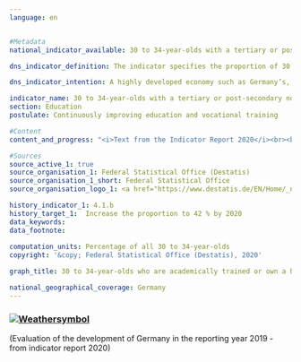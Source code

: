 ```yaml
---
language: en    


#Metadata    
national_indicator_available: 30 to 34-year-olds with a tertiary or post-secondary non-tertiary level of education    

dns_indicator_definition: The indicator specifies the proportion of 30 to 34-year-olds who hold a certificate from the tertiary education sector (levels 5 to 8 of the International Standard Classification of Education, ISCED, 2011) or a post-secondary non-tertiary certificate (level 4 of the ISCED).    

dns_indicator_intention: A highly developed economy such as Germany’s, in which the service sector and the demand for knowledge and expertise are becoming increasingly important, requires highly qualified workers. For this reason, the value of this indicator should increase to 42 % by 2020. This objective is in line with the goal of the European Union’s “Europe 2020” strategy to ensure that 40 % of the 30 to 34-year-olds in the European Union hold a tertiary certificate by 2020.    

indicator_name: 30 to 34-year-olds with a tertiary or post-secondary non-tertiary level of education    
section: Education    
postulate: Continuously improving education and vocational training    

#Content    
content_and_progress: "<i>Text from the Indicator Report 2020</i><br><br>The “International Standard Classification of Education (ISCED)” enables international comparisons of statistics and indicators regarding certificates of education. Certificates that are regarded as equivalent are assigned to the same ISCED levels.<br><br>The data for the indicator originate from the microcensus, whose annual sample survey covers 1% of the population. The statistics of higher education provides supplementary information and is also compiled by the Federal Statistical Office.<br><br>The name of the indicator is linked to the tradition of the dual education system in Germany. In addition to tertiary degrees from universities, universities of applied sciences, colleges of public administration, vocational and specialised academies as well as master craftsmen’s and technicians’ certificates, there are post-secondary non-tertiary degrees at upper secondary level which are obtained in parallel or consecutively. These include, for example, the “Abitur” (higher education entrance qualification) at evening schools or at two-year full-time vocational schools, the completion of vocational training after the “Abitur” or a previous vocational training. Therefore, the indicator includes both the tertiary degrees corresponding to levels 5 to 8 of the ISCED as well as the post-secondary non-tertiary degrees corresponding to level 4 of the ISCED.<br><br>Starting at 33.4 % in 1999, the indicator increased by 15.5 percentage points to 48.8 % in 2017 and has therefore been above the target value set for 2020 for some years now. This applies both to women (52.6 %) and to men (45.2 %). The ratio of gender-specific proportions has changed over time: in 1999, the value of the indicator was still 3.8 percentage points higher for men than for women. In 2006, the values for both genders were the same. Since 2007, the share of women who have completed a programme of tertiary or post-secondary non-tertiary education has been higher than the share of men.<br><br>Many other countries do not offer post-secondary non-tertiary education programmes. Therefore, the European version of the indicator from the “Europe 2020” strategy is more narrowly defined and takes only tertiary degrees (ISCED levels 5-8) into account.<br><br>Following a steady increase since 2005, the European indicator reached a total of 39.9 % across the EU-28 states in 2017. If one also uses this more narrowly defined indicator for Germany, the value of 34.0 % obtained for 2017 was more than 5.9 percentage points below the EU value. Furthermore, in 2017, the proportion of women (34.2 %) was slightly higher than that of men (33.8 %; not shown in the chart).<br><br>The number of university graduates in Germany totalled 501,734 in 2017. Compared to 1999, this is an increase of 126.3 %. These included 129,646 engineering graduates (206.2 % more than in 1999) and 55,133 graduates of mathematics and the natural sciences (69.4 % more than in 1999)."    

#Sources    
source_active_1: true
source_organisation_1: Federal Statistical Office (Destatis)
source_organisation_1_short: Federal Statistical Office
source_organisation_logo_1: <a href="https://www.destatis.de/EN/Home/_node.html"><img src="https://g205sdgs.github.io/sdg-indicators/public/logosEn/destatis.png" alt=" Federal Statistical Office" title="Click here to visit the homepage of the organization" /></a>    

history_indicator_1: 4.1.b                     
history_target_1:  Increase the proportion to 42 % by 2020     
data_keywords:    
data_footnote:     
    
computation_units: Percentage of all 30 to 34-year-olds    
copyright: '&copy; Federal Statistical Office (Destatis), 2020'    

graph_title: 30 to 34-year-olds who are academically trained or own a high level vocational qualification    

national_geographical_coverage: Germany    
---    
```

<div>
  <div class="my-header">
    <h3>
      <a href="https://sustainabledevelopment-deutschland.github.io/en/status/"><img src="https://g205sdgs.github.io/sdg-indicators/public/Wettersymbole/Sonne.png" title="If the trend continues, the target value will be met or the difference between the target value and the current value will be less than 5&nbsp;%" alt="Weathersymbol" />
      </a>
    </h3>
  </div>
  <div class="my-header-note">
    <span> (Evaluation of the development of Germany in the reporting year 2019 - from indicator report 2020)</span>
  </div>
</div>